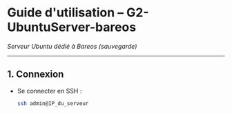 # Guide d'utilisation – G2-UbuntuServer-bareos  
*Serveur Ubuntu dédié à Bareos (sauvegarde)*

---

## 1. Connexion

- Se connecter en SSH :  
  ```bash
  ssh admin@IP_du_serveur
